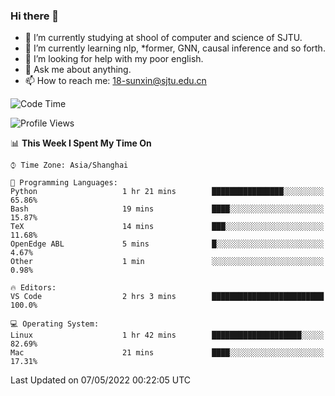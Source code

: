 ### Hi there 👋

<!--
**sunxin000/sunxin000** is a ✨ _special_ ✨ repository because its `README.md` (this file) appears on your GitHub profile.

Here are some ideas to get you started:

- 🔭 I’m currently working on ...
- 🌱 I’m currently learning ...
- 👯 I’m looking to collaborate on ...
- 🤔 I’m looking for help with ...
- 💬 Ask me about ...
- 📫 How to reach me: ...
- 😄 Pronouns: ...
- ⚡ Fun fact: ...
-->
- 🏫 I’m currently studying at shool of computer and science of SJTU.
- 🌱 I’m currently learning nlp, \*former, GNN, causal inference and so forth.
- 🤔 I’m looking for help with my poor english.
- 💬 Ask me about anything.
- 📫 How to reach me: 18-sunxin@sjtu.edu.cn
<!--START_SECTION:waka-->
![Code Time](http://img.shields.io/badge/Code%20Time-184%20hrs%2059%20mins-blue)

![Profile Views](http://img.shields.io/badge/Profile%20Views-3-blue)

📊 **This Week I Spent My Time On** 

```text
⌚︎ Time Zone: Asia/Shanghai

💬 Programming Languages: 
Python                   1 hr 21 mins        ████████████████░░░░░░░░░   65.86% 
Bash                     19 mins             ████░░░░░░░░░░░░░░░░░░░░░   15.87% 
TeX                      14 mins             ███░░░░░░░░░░░░░░░░░░░░░░   11.68% 
OpenEdge ABL             5 mins              █░░░░░░░░░░░░░░░░░░░░░░░░   4.67% 
Other                    1 min               ░░░░░░░░░░░░░░░░░░░░░░░░░   0.98%

🔥 Editors: 
VS Code                  2 hrs 3 mins        █████████████████████████   100.0%

💻 Operating System: 
Linux                    1 hr 42 mins        ████████████████████░░░░░   82.69% 
Mac                      21 mins             ████░░░░░░░░░░░░░░░░░░░░░   17.31%

```


 Last Updated on 07/05/2022 00:22:05 UTC
<!--END_SECTION:waka-->
